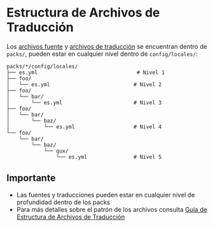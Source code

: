 # Estructura de Archivos de Traducción

Los [archivos fuente](/docs/files/README.es.md#source-files) y [archivos de traducción](/docs/files/README.es.md#target-files) se encuentran dentro de `packs/`, pueden estar en cualquier nivel dentro de `config/locales/`:

```
packs/*/config/locales/
├── es.yml                                # Nivel 1
├── foo/
│   └── es.yml                           # Nivel 2
├── foo/
│   └── bar/
│       └── es.yml                       # Nivel 3
├── foo/
│   └── bar/
│       └── baz/
│           └── es.yml                   # Nivel 4
└── foo/
    └── bar/
        └── baz/
            └── qux/
                └── es.yml               # Nivel 5
```

## Importante
- Las fuentes y traducciones pueden estar en cualquier nivel de profundidad dentro de los packs
- Para más detalles sobre el patrón de los archivos consulta [Guía de Estructura de Archivos de Traducción](/docs/files/README.es.md)
